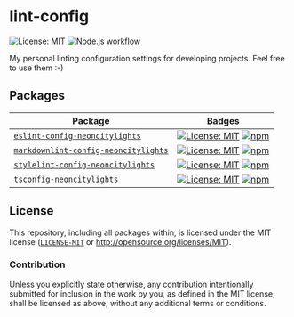 # lint-config

[![License: MIT](https://img.shields.io/badge/License-MIT-blue.svg?style=flat-square)](https://opensource.org/licenses/MIT)
[![Node.js workflow](https://img.shields.io/github/actions/workflow/status/neoncitylights/lint-config/main.yml?style=flat-square&logo=github&logoColor=white&label=Node.js%20CI)]((https://github.com/neoncitylights/lint-config/actions/workflows/main.yml))

My personal linting configuration settings for developing projects. Feel free to use them :-)

## Packages

| Package                              | Badges |
| ------------------------------------ | ------ |
| [`eslint-config-neoncitylights`](./packages/eslint-config/)            | [![License: MIT](https://img.shields.io/badge/License-MIT-blue.svg?style=flat-square)](https://opensource.org/licenses/MIT) [![npm](https://img.shields.io/npm/v/eslint-config-neoncitylights?style=flat-square&logo=npm&logoColor=white)](https://www.npmjs.com/package/eslint-config-neoncitylights) |
| [`markdownlint-config-neoncitylights`](./packages/markdownlint-config) | [![License: MIT](https://img.shields.io/badge/License-MIT-blue.svg?style=flat-square)](https://opensource.org/licenses/MIT) [![npm](https://img.shields.io/npm/v/markdownlint-config-neoncitylights?style=flat-square&logo=npm&logoColor=white)](https://www.npmjs.com/package/markdownlint-config-neoncitylights) |
| [`stylelint-config-neoncitylights`](./packages/stylelint-config)       | [![License: MIT](https://img.shields.io/badge/License-MIT-blue.svg?style=flat-square)](https://opensource.org/licenses/MIT) [![npm](https://img.shields.io/npm/v/stylelint-config-neoncitylights?style=flat-square&logo=npm&logoColor=white)](https://www.npmjs.com/package/stylelint-config-neoncitylights) |
| [`tsconfig-neoncitylights`](./packages/tsconfig)                       | [![License: MIT](https://img.shields.io/badge/License-MIT-blue.svg?style=flat-square)](https://opensource.org/licenses/MIT) [![npm](https://img.shields.io/npm/v/tsconfig-neoncitylights?style=flat-square&logo=npm&logoColor=white)](https://www.npmjs.com/package/tsconfig-neoncitylights) |

## License

This repository, including all packages within, is licensed under the MIT license ([`LICENSE-MIT`](./LICENSE) or http://opensource.org/licenses/MIT).

### Contribution

Unless you explicitly state otherwise, any contribution intentionally submitted for inclusion in the work by you, as defined in the MIT license, shall be licensed as above, without any additional terms or conditions.
